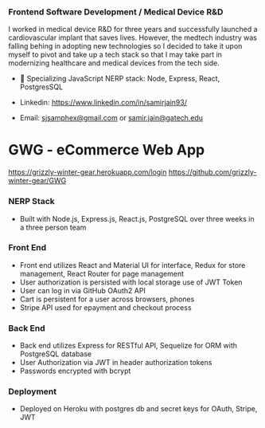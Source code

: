 ### Frontend Software Development / Medical Device R&D
I worked in medical device R&D for three years and successfully launched a cardiovascular implant that saves lives. However, the medtech industry was falling behing in adopting new technologies so I decided to take it upon myself to pivot and take up a tech stack so that I may take part in modernizing healthcare and medical devices from the tech side.

- 🔭 Specializing JavaScript NERP stack: Node, Express, React, PostgresSQL

- Linkedin: https://www.linkedin.com/in/samirjain93/
- Email: sjsamphex@gmail.com or samir.jain@gatech.edu

# GWG - eCommerce Web App

https://grizzly-winter-gear.herokuapp.com/login
https://github.com/grizzly-winter-gear/GWG

### NERP Stack
- Built with Node.js, Express.js, React.js, PostgreSQL over three weeks in a three person team

### Front End
- Front end utilizes React and Material UI for interface, Redux for store management, React Router for page management
- User authorization is persisted with local storage use of JWT Token
- User can log in via GitHub OAuth2 API
- Cart is persistent for a user across browsers, phones
- Stripe API used for epayment and checkout process

### Back End
- Back end utilizes Express for RESTful API, Sequelize for ORM with PostgreSQL database
- User Authorization via JWT in header authorization tokens
- Passwords encrypted with bcrypt

### Deployment
- Deployed on Heroku with postgres db and secret keys for OAuth, Stripe, JWT
